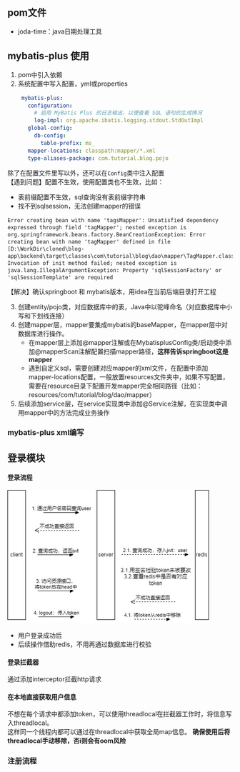 ## pom文件
- joda-time：java日期处理工具

## mybatis-plus 使用
1. pom中引入依赖
2. 系统配置中写入配置，yml或properties
      ```yaml
       mybatis-plus:
         configuration:
           # 启用 MyBatis Plus 的日志输出，以便查看 SQL 语句的生成情况
           log-impl: org.apache.ibatis.logging.stdout.StdOutImpl
         global-config:
           db-config:
             table-prefix: ms_
         mapper-locations: classpath:mapper/*.xml
         type-aliases-package: com.tutorial.blog.pojo
      ```
除了在配置文件里写以外，还可以在`Config`类中注入配置<br>
【遇到问题】配置不生效，使用配置类也不生效，比如：
- 表前缀配置不生效，sql查询没有表前缀字符串
- 找不到sqlsession，无法创建mapper的错误
```
Error creating bean with name 'tagsMapper': Unsatisfied dependency expressed through field 'tagMapper'; nested exception is org.springframework.beans.factory.BeanCreationException: Error creating bean with name 'tagMapper' defined in file [D:\WorkDir\cloned\blog-app\backend\target\classes\com\tutorial\blog\dao\mapper\TagMapper.class]: Invocation of init method failed; nested exception is java.lang.IllegalArgumentException: Property 'sqlSessionFactory' or 'sqlSessionTemplate' are required
```
【解决】确认springboot 和 mybatis版本，用idea在当前后端目录打开工程

3. 创建entity/pojo类，对应数据库中的表，Java中以驼峰命名（对应数据库中小写和下划线连接）
4. 创建mapper层，mapper要集成mybatis的baseMapper，在mapper层中对数据库进行操作。<br>
   - 在mapper层上添加@mapper注解或在MybatisplusConfig类/启动类中添加@mapperScan注解配置扫描mapper路径，**这样告诉springboot这是mapper**
   - 遇到自定义sql，需要创建对应mapper的xml文件，在配置中添加mapper-locations配置，一般放置resources文件夹中，如果不写配置，需要在resource目录下配置开发mapper完全相同路径（比如：resources/com/tutorial/blog/dao/mapper）
5. 后续添加service层，在service实现类中添加@Service注解，在实现类中调用mapper中的方法完成业务操作

### mybatis-plus xml编写

## 登录模块
#### 登录流程
![process](assets/blog流程.jpg)

- 用户登录成功后
- 后续操作借助redis，不用再通过数据库进行校验

#### 登录拦截器
通过添加interceptor拦截http请求

#### 在本地直接获取用户信息
不想在每个请求中都添加token，可以使用threadlocal在拦截器工作时，将信息写入threadlocal。<br>
这样同一个线程内都可以通过在threadlocal中获取全局map信息。
**确保使用后将threadlocal手动移除，否i则会有oom风险**

### 注册流程
